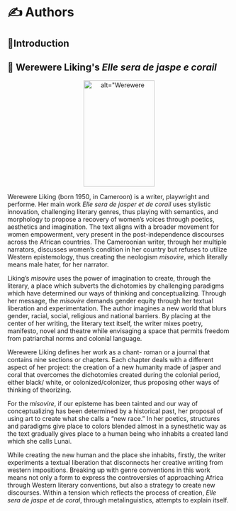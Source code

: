 # :writing_hand: Authors

## :open_book:Introduction


## :orange_book: Werewere Liking's *Elle sera de jaspe e corail*

<p align="center"> 
<img src="http://www.postcolonialweb.org/images/liking/7.jpg" alt=alt="Werewere Liking" width="160" height="240"  />   
</p>

Werewere Liking (born 1950, in Cameroon) is a writer, playwright and performe. Her main work *Elle sera de jasper et de corail* uses stylistic innovation, challenging literary genres, thus playing with semantics, and morphology to propose a recovery of women’s voices through poetics, aesthetics and imagination. The text aligns with a broader movement for women empowerment, very present in the post-independence discourses across the African countries. The Cameroonian writer, through her multiple narrators, discusses women’s condition in her country but refuses to utilize Western epistemology, thus creating the neologism *misovire*, which literally means male hater, for her narrator. 


 Liking’s *misovire* uses the power of imagination to create, through the literary, a place which subverts the dichotomies by challenging paradigms which have determined our ways of thinking and conceptualizing. Through her message, the *misovire* demands gender equity through her textual liberation and experimentation. The author imagines a new world that blurs gender, racial, social, religious and national barriers. By placing at the center of her writing, the literary text itself, the writer mixes poetry, manifesto, novel and theatre while envisaging a space that permits freedom from patriarchal norms and colonial language. 
 
 
Werewere Liking defines her work as a chant- roman or a journal that contains nine sections or chapters. Each chapter deals with a different aspect of her project: the creation of a new humanity made of jasper and coral that overcomes the dichotomies created during the colonial period, either black/ white, or colonized/colonizer, thus proposing other ways of thinking of theorizing. 


For the *misovire*, if our episteme has been tainted and our way of conceptualizing has been determined by a historical past, her proposal of using art to create what she calls a “new race.” In her poetics, structures and paradigms give place to colors blended almost in a synesthetic way  as the text gradually gives place to a human being who inhabits a created land which she calls Lunai.


While creating the new human and the place she inhabits, firstly, the writer experiments a textual liberation that disconnects her creative writing from western impositions. Breaking up with genre conventions in this work means not only a form to express the controversies of approaching Africa through Western literary conventions, but also a strategy to create new discourses. Within a tension which reflects the process of creation, *Elle sera de jaspe et de coral*, through metalinguistics, attempts to explain itself.

